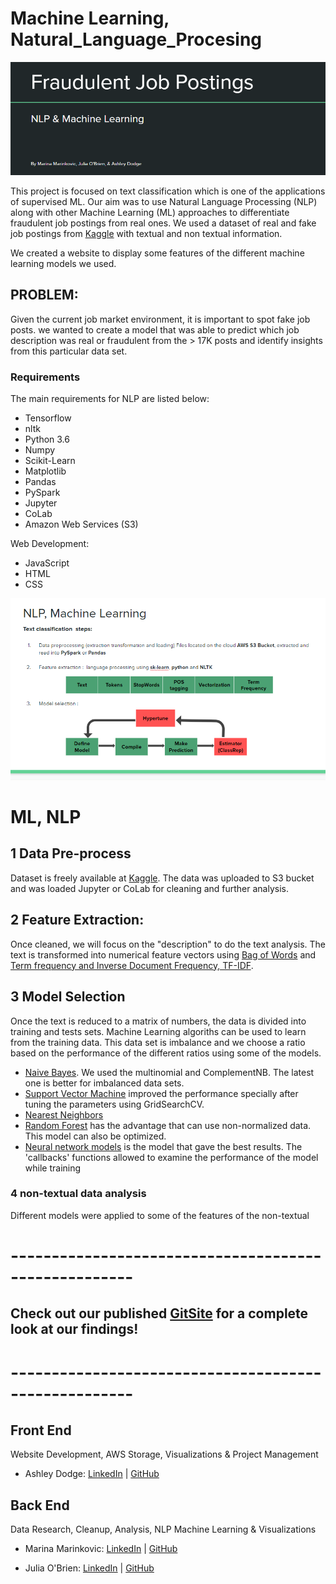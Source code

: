 # Machine Learning, Natural_Language_Procesing

![](assets/images/title.PNG)

This project is focused on text classification which is one of the applications of supervised ML. Our aim was to use Natural Language Processing (NLP) along with other Machine Learning (ML) approaches to differentiate fraudulent job postings from real ones. We used a dataset of real and fake job postings from [Kaggle](https://www.kaggle.com/shivamb/real-or-fake-fake-jobposting-prediction/version/1) with textual and non textual information. 

We created a website to display some features of the different machine learning models we used.

## PROBLEM: 
Given the current job market environment, it is important to spot fake job posts. we wanted to create a model that was able to predict which job description was real or fraudulent from the > 17K posts and identify insights from this particular data set. 
### Requirements 

The main requirements for NLP are listed below:

- Tensorflow 
- nltk
- Python 3.6
- Numpy
- Scikit-Learn
- Matplotlib
- Pandas
- PySpark
- Jupyter
- CoLab
- Amazon Web Services (S3)

Web Development:
- JavaScript 
- HTML
- CSS

![](assets/images/NLPMLrepresentation.PNG)

# ML, NLP
## 1 Data Pre-process
Dataset is freely available at [Kaggle](https://www.kaggle.com/shivamb/real-or-fake-fake-jobposting-prediction/version/1). The data was uploaded to S3 bucket and was loaded Jupyter or CoLab for cleaning and further analysis.
## 2 Feature Extraction: 
Once cleaned, we will focus on the "description" to do the text analysis. The text is transformed into numerical feature vectors using [Bag of Words](https://en.wikipedia.org/wiki/Bag-of-words_model) and [Term frequency and Inverse Document Frequency, TF-IDF](https://en.wikipedia.org/wiki/Tf%E2%80%93idf). 

## 3 Model Selection
Once the text is reduced to a matrix of numbers, the data is divided into training and tests sets. Machine Learning algoriths can be used to learn from the training data.
This data set is imbalance and we choose a ratio based on the performance of the different ratios using some of the models.
- [Naive Bayes](https://scikit-learn.org/stable/modules/naive_bayes.html#naive-bayes). We used the multinomial and ComplementNB. The latest one is better for imbalanced data sets. 
- [Support Vector Machine](https://scikit-learn.org/stable/modules/svm.html) improved the performance specially after tuning the parameters using GridSearchCV.
- [Nearest Neighbors](https://scikit-learn.org/stable/modules/neighbors.html) 
- [Random Forest](https://medium.com/all-things-ai/in-depth-parameter-tuning-for-random-forest-d67bb7e920d
) has the advantage that can use non-normalized data. This model can also be optimized.  
- [Neural network models](https://scikit-learn.org/stable/modules/neural_networks_supervised.html) is the model that gave the best results. The 'callbacks' functions allowed to examine the performance of the model while training
### 4 non-textual data analysis
Different models were applied to some of the features of the non-textual 


# -----------------------------------------------------
## Check out our published [GitSite](https://mpdem.github.io/Final_Project/) for a complete look at our findings!
# -----------------------------------------------------



## Front End
Website Development, AWS Storage, Visualizations & Project Management
* Ashley Dodge: [LinkedIn](https://www.linkedin.com/in/ashleydodge88/) | [GitHub](https://github.com/adodge88)

## Back End
Data Research, Cleanup, Analysis, NLP Machine Learning & Visualizations
* Marina Marinkovic: [LinkedIn](https://www.linkedin.com/in/marinamarinkovic/) | [GitHub](https://github.com/MPdeM)

* Julia O'Brien: [LinkedIn](https://www.linkedin.com/in/jobrien1726/) | [GitHub](https://github.com/jobrien1726)



